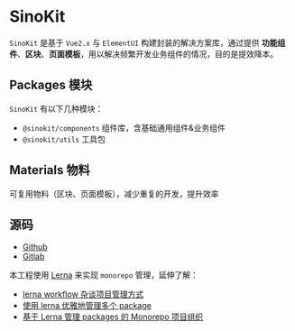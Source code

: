 # SinoKit

`SinoKit` 是基于 `Vue2.x` 与 `ElementUI` 构建封装的解决方案库，通过提供 **功能组件**、**区块**、**页面模板**，用以解决频繁开发业务组件的情况，目的是提效降本。

## Packages 模块

`SinoKit` 有以下几种模块：

- `@sinokit/components` 组件库，含基础通用组件&业务组件
- `@sinokit/utils` 工具包

## Materials 物料

可复用物料（区块、页面模板），减少重复的开发，提升效率

## 源码

- [Github](https://giscafer.github.io/sinokit)
- [Gitlab](http://192.168.16.65/tsc-internal/middle-platform/frontend/sinokit)

本工程使用 [Lerna](https://lerna.js.org/) 来实现 `monorepo` 管理，延伸了解：

- [lerna workflow 杂谈项目管理方式](https://github.com/pigcan/blog/issues/16)
- [使用 lerna 优雅地管理多个 package](https://zhuanlan.zhihu.com/p/35237759)
- [基于 Lerna 管理 packages 的 Monorepo 项目组织](http://www.redream.cn/2020/04/23/%E5%9F%BA%E4%BA%8E-lerna-%E7%AE%A1%E7%90%86-packages-%E7%9A%84-monorepo-%E9%A1%B9%E7%9B%AE%E7%BB%84%E7%BB%87/)
